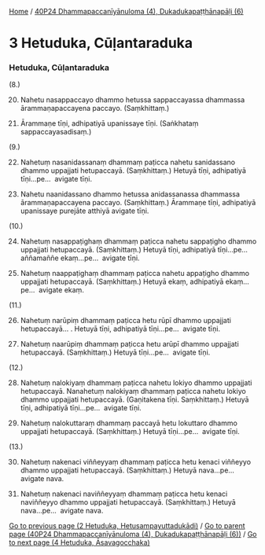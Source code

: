 
[Home](/) / [40P24 Dhammapaccanīyānuloma (4), Dukadukapaṭṭhānapāḷi (6)](../40P24.md)

# 3 Hetuduka, Cūḷantaraduka

### Hetuduka, Cūḷantaraduka

(8.)

20. Nahetu nasappaccayo dhammo hetussa sappaccayassa dhammassa ārammaṇapaccayena paccayo. (Saṃkhittaṃ.)

21. Ārammaṇe tīṇi, adhipatiyā upanissaye tīṇi. (Saṅkhataṃ sappaccayasadisaṃ.)

(9.)

22. Nahetuṃ nasanidassanaṃ dhammaṃ paṭicca nahetu sanidassano dhammo uppajjati hetupaccayā. (Saṃkhittaṃ.) Hetuyā tīṇi, adhipatiyā tīṇi…pe…  avigate tīṇi.

23. Nahetu naanidassano dhammo hetussa anidassanassa dhammassa ārammaṇapaccayena paccayo. (Saṃkhittaṃ.) Ārammaṇe tīṇi, adhipatiyā upanissaye purejāte atthiyā avigate tīṇi.

(10.)

24. Nahetuṃ nasappaṭighaṃ dhammaṃ paṭicca nahetu sappaṭigho dhammo uppajjati hetupaccayā. (Saṃkhittaṃ.) Hetuyā tīṇi, adhipatiyā tīṇi…pe…  aññamaññe ekaṃ…pe…  avigate tīṇi.

25. Nahetuṃ naappaṭighaṃ dhammaṃ paṭicca nahetu appaṭigho dhammo uppajjati hetupaccayā. (Saṃkhittaṃ.) Hetuyā ekaṃ, adhipatiyā ekaṃ…pe…  avigate ekaṃ.

(11.)

26. Nahetuṃ narūpiṃ dhammaṃ paṭicca hetu rūpī dhammo uppajjati hetupaccayā… . Hetuyā tīṇi, adhipatiyā tīṇi…pe…  avigate tīṇi.

27. Nahetuṃ naarūpiṃ dhammaṃ paṭicca hetu arūpī dhammo uppajjati hetupaccayā. (Saṃkhittaṃ.) Hetuyā tīṇi…pe…  avigate tīṇi.

(12.)

28. Nahetuṃ nalokiyaṃ dhammaṃ paṭicca nahetu lokiyo dhammo uppajjati hetupaccayā. Nanahetuṃ nalokiyaṃ dhammaṃ paṭicca nahetu lokiyo dhammo uppajjati hetupaccayā. (Gaṇitakena tīṇi. Saṃkhittaṃ.) Hetuyā tīṇi, adhipatiyā tīṇi…pe…  avigate tīṇi.

29. Nahetuṃ nalokuttaraṃ dhammaṃ paccayā hetu lokuttaro dhammo uppajjati hetupaccayā. (Saṃkhittaṃ.) Hetuyā tīṇi…pe…  avigate tīṇi.

(13.)

30. Nahetuṃ nakenaci viññeyyaṃ dhammaṃ paṭicca hetu kenaci viññeyyo dhammo uppajjati hetupaccayā. (Saṃkhittaṃ.) Hetuyā nava…pe…  avigate nava.

31. Nahetuṃ nakenaci naviññeyyaṃ dhammaṃ paṭicca hetu kenaci naviññeyyo dhammo uppajjati hetupaccayā. (Saṃkhittaṃ.) Hetuyā nava…pe…  avigate nava.

[Go to previous page (2 Hetuduka, Hetusampayuttadukādi)](2.md) / [Go to parent page (40P24 Dhammapaccanīyānuloma (4), Dukadukapaṭṭhānapāḷi (6))](0.md) / [Go to next page (4 Hetuduka, Āsavagocchaka)](4.md)


